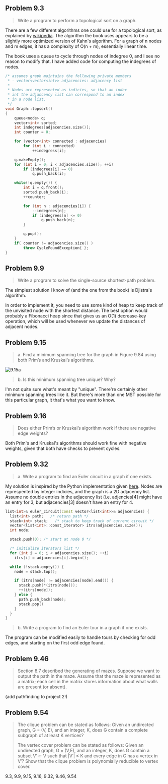 ## Problem 9.3

> Write a program to perform a topological sort on a graph.

There are a few different algorithms one could use for a topological sort, as explained by
[wikipedia](https://en.wikipedia.org/wiki/Topological_sorting). The algorithm the book uses
appears to be a slightly more optimized version of Kahn's algorithm. For a graph of n nodes
and m edges, it has a complexity of O(n + m), essentially linear time.

The book uses a queue to cycle through nodes of indegree 0, and I see no reason to modify that.
I have added code for computing the indegrees of nodes.

```C++
/* assumes graph maintains the following private members
 * - vector<vector<int>> adjacencies: adjacency list
 *
 * Nodes are represented as indicies, so that an index
 * int the adjancency list can correspond to an index
 * in a node list.
 */
void Graph::topsort()
{
    queue<node> q;
    vector<int> sorted;
    int indegrees[adjacencies.size()];
    int counter = 0;

    for (vector<int> connected : adjacencies)
        for (int i : connected)
            ++indegress[i];

    q.makeEmpty();
    for (int i = 0; i < adjacencies.size(); ++i)
        if (indegrees[i] == 0)
            q.push_back(i);

    while(!q.empty()) {
        int i = q.front();
        sorted.push_back(i);
        ++counter;

        for (int n : adjacencies[i]) {
            --indegrees[n];
            if (indegrees[n] <= 0)
                q.push_back(n);
        }

        q.pop();
    }
    if( counter != adjacencies.size() )
        throw CycleFoundException{ };
}
```

## Problem 9.9

> Write a program to solve the single-source shortest-path problem.

The simplest solution I know of (and the one from the book) is Djistra's algorithm.

In order to implement it, you need to use some kind of heap to keep track of the unvisited
node with the shortest distance. The best option would probably a Fibonacci heap since that
gives us an O(1) decrease-key operation, which will be used whenever we update the distances
of adjacent nodes.

## Problem 9.15

> a. Find a minimum spanning tree for the graph in Figure 9.84 using both Prim’s and Kruskal’s algorithms.

![9.15a](http://i.imgur.com/FSeWNV8.jpg)

> b. Is this minimum spanning tree unique? Why?

I'm not quite sure what's meant by "unique". There're certainly other minimum spanning trees like it. But
there's more than one MST possible for this particular graph, it that's what you want to know.

## Problem 9.16

> Does either Prim’s or Kruskal’s algorithm work if there are negative edge weights?

Both Prim's and Kruskal's algorithms should work fine with negative weights, given that both
have checks to prevent cycles.

## Problem 9.32

> a. Write a program to find an Euler circuit in a graph if one exists.

My solution is inspired by the Python implementation given
[here](http://code.activestate.com/recipes/498243-finding-eulerian-path-in-undirected-graph/).
Nodes are represpented by integer indicies, and the graph is a 2D adjacency list. Assume
no double entries in the adjacency list (i.e. adjencies[4] might have an entry for 3,
but adjacencies[3] doesn't have an entry for 4.

```C++
list<int>& euler_circuit(const vector<list<int>>& adjacencies) {
  list<int> path;   /* return path */
  stack<int> stack;   /* stack to keep track of current circuit */
  vector<list<int>::const_iterator> itrs(adjacencies.size());
  int node;

  stack.push(0); /* start at node 0 */

  /* initialize iterators list */
  for (int i = 0; i < adjacencies.size(); ++i)
    itrs[i] = adjacencies[i].begin();

  while (!stack.empty()) {
    node = stack.top();

    if (itrs[node] != adjacencies[node].end()) {
      stack.push(*(itrs[node]));
      ++(itrs[node]);
    } else {
      path.push_back(node);
      stack.pop()
    }
  }
}
```

> b. Write a program to find an Euler tour in a graph if one exists.

The program can be modified easily to handle tours by checking for odd edges, and starting
on the first odd edge found.

## Problem 9.46

> Section 8.7 described the generating of mazes. Suppose we want to output the path in the maze. Assume that the maze is represented as a matrix; each cell in the matrix stores information about what walls are present (or absent).

(add pathfinding to project 2!)

## Problem 9.54

> The clique problem can be stated as follows: Given an undirected graph, G = (V, E), and an integer, K, does G contain a complete subgraph of at least K vertices?
>
> The vertex cover problem can be stated as follows: Given an undirected graph, G = (V,E), and an integer, K, does G contain a subset V′ ⊂ V such that |V′| ≤ K and every edge in G has a vertex in V′? Show that the clique problem is polynomially reducible to vertex cover.

9.3, 9.9, 9.15, 9.16, 9.32, 9.46, 9.54
